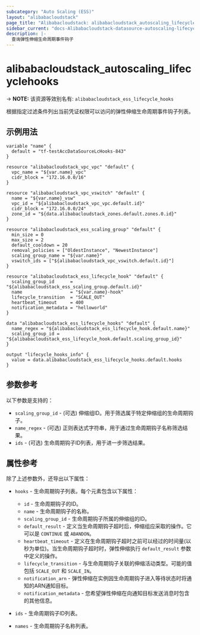 ```yaml
---
subcategory: "Auto Scaling (ESS)"
layout: "alibabacloudstack"
page_title: "Alibabacloudstack: alibabacloudstack_autoscaling_lifecyclehooks"
sidebar_current: "docs-Alibabacloudstack-datasource-autoscaling-lifecyclehooks"
description: |- 
  查询弹性伸缩生命周期事件钩子
---
```


# alibabacloudstack_autoscaling_lifecyclehooks
-> **NOTE:** 该资源等效别名有: `alibabacloudstack_ess_lifecycle_hooks`

根据指定过滤条件列出当前凭证权限可以访问的弹性伸缩生命周期事件钩子列表。

## 示例用法

```hcl
variable "name" {
  default = "tf-testAccDataSourceLcHooks-843"
}

resource "alibabacloudstack_vpc_vpc" "default" {
  vpc_name = "${var.name}_vpc"
  cidr_block = "172.16.0.0/16"
}

resource "alibabacloudstack_vpc_vswitch" "default" {
  name = "${var.name}_vsw"
  vpc_id = "${alibabacloudstack_vpc_vpc.default.id}"
  cidr_block = "172.16.0.0/24"
  zone_id = "${data.alibabacloudstack_zones.default.zones.0.id}"
}

resource "alibabacloudstack_ess_scaling_group" "default" {
  min_size = 0
  max_size = 2
  default_cooldown = 20
  removal_policies = ["OldestInstance", "NewestInstance"]
  scaling_group_name = "${var.name}"
  vswitch_ids = ["${alibabacloudstack_vpc_vswitch.default.id}"]
}

resource "alibabacloudstack_ess_lifecycle_hook" "default" {
  scaling_group_id      = "${alibabacloudstack_ess_scaling_group.default.id}"
  name                  = "${var.name}-hook"
  lifecycle_transition  = "SCALE_OUT"
  heartbeat_timeout     = 400
  notification_metadata = "helloworld"
}

data "alibabacloudstack_ess_lifecycle_hooks" "default" {
  name_regex = "${alibabacloudstack_ess_lifecycle_hook.default.name}"
  scaling_group_id = "${alibabacloudstack_ess_lifecycle_hook.default.scaling_group_id}"
}

output "lifecycle_hooks_info" {
  value = data.alibabacloudstack_ess_lifecycle_hooks.default.hooks
}
```

## 参数参考

以下参数是支持的：

* `scaling_group_id` - (可选) 伸缩组ID。用于筛选属于特定伸缩组的生命周期钩子。
* `name_regex` - (可选) 正则表达式字符串，用于通过生命周期钩子名称筛选结果。
* `ids` - (可选) 生命周期钩子ID列表，用于进一步筛选结果。

## 属性参考

除了上述参数外，还导出以下属性：

* `hooks` - 生命周期钩子列表。每个元素包含以下属性：
  * `id` - 生命周期钩子的ID。
  * `name` - 生命周期钩子的名称。
  * `scaling_group_id` - 生命周期钩子所属的伸缩组的ID。
  * `default_result` - 定义当生命周期钩子超时后，伸缩组应采取的操作。它可以是 `CONTINUE` 或 `ABANDON`。
  * `heartbeat_timeout` - 定义在生命周期钩子超时之前可以经过的时间量(以秒为单位)。当生命周期钩子超时时，弹性伸缩执行 `default_result` 参数中定义的操作。
  * `lifecycle_transition` - 与生命周期钩子关联的伸缩活动类型。可能的值包括 `SCALE_OUT` 和 `SCALE_IN`。
  * `notification_arn` - 弹性伸缩在实例因生命周期钩子进入等待状态时将通知的ARN通知目标。
  * `notification_metadata` - 您希望弹性伸缩在向通知目标发送消息时包含的其他信息。

* `ids` - 生命周期钩子ID列表。
* `names` - 生命周期钩子名称列表。
